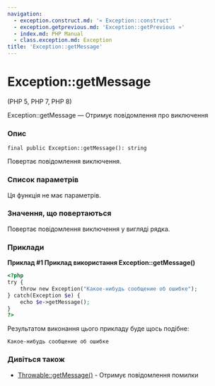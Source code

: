 ```yaml
---
navigation:
  - exception.construct.md: '« Exception::construct'
  - exception.getprevious.md: 'Exception::getPrevious »'
  - index.md: PHP Manual
  - class.exception.md: Exception
title: 'Exception::getMessage'
---
```

# Exception::getMessage

(PHP 5, PHP 7, PHP 8)

Exception::getMessage — Отримує повідомлення про виключення

### Опис

```methodsynopsis
final public Exception::getMessage(): string
```

Повертає повідомлення виключення.

### Список параметрів

Ця функція не має параметрів.

### Значення, що повертаються

Повертає повідомлення виключення у вигляді рядка.

### Приклади

**Приклад #1 Приклад використання **Exception::getMessage()****

```php
<?php
try {
    throw new Exception("Какое-нибудь сообщение об ошибке");
} catch(Exception $e) {
    echo $e->getMessage();
}
?>
```

Результатом виконання цього прикладу буде щось подібне:

```
Какое-нибудь сообщение об ошибке
```

### Дивіться також

-   [Throwable::getMessage()](throwable.getmessage.md) - Отримує повідомлення помилки
